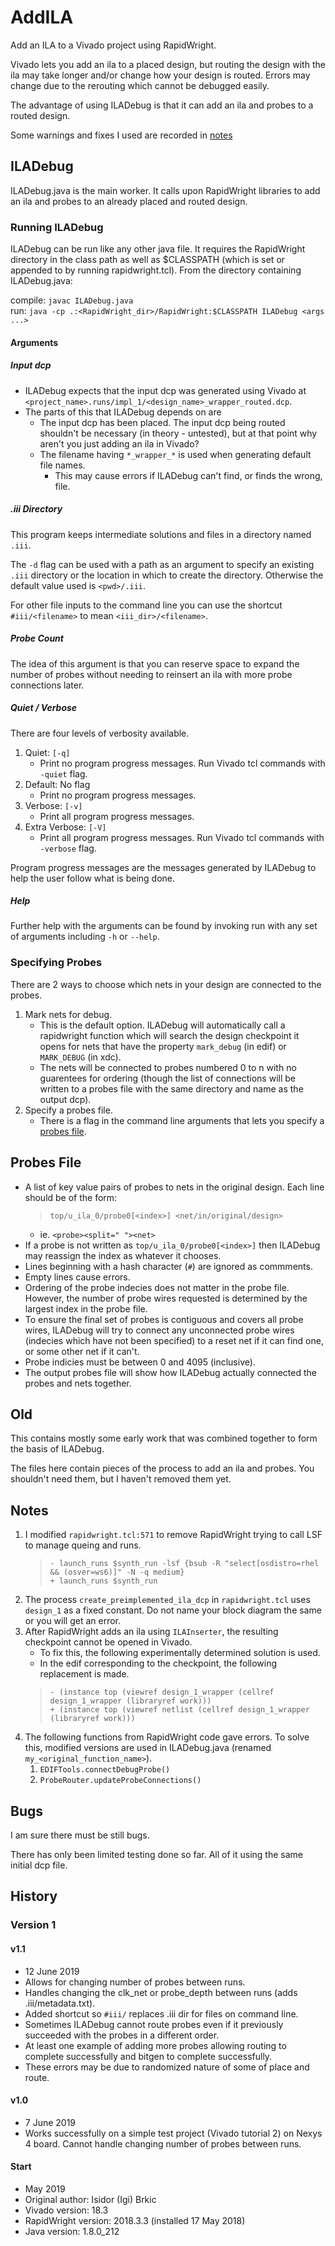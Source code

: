 # AddILA

Add an ILA to a Vivado project using RapidWright.

Vivado lets you add an ila to a placed design, but routing the design with the ila may take longer and/or change how your design is routed. Errors may change due to the rerouting which cannot be debugged easily.

The advantage of using ILADebug is that it can add an ila and probes to a routed design.

Some warnings and fixes I used are recorded in [notes](#notes)

## ILADebug

ILADebug.java is the main worker. It calls upon RapidWright libraries to add an ila and probes to an already placed and routed design.

### Running ILADebug

ILADebug can be run like any other java file. It requires the RapidWright
directory in the class path as well as $CLASSPATH (which is set or appended to by running rapidwright.tcl). From the directory containing ILADebug.java:

compile: `javac ILADebug.java`\
run: `java -cp .:<RapidWright_dir>/RapidWright:$CLASSPATH ILADebug <args ...>`

#### Arguments

##### Input dcp

- ILADebug expects that the input dcp was generated using Vivado at `<project_name>.runs/impl_1/<design_name>_wrapper_routed.dcp`.
- The parts of this that ILADebug depends on are
  - The input dcp has been placed. The input dcp being routed shouldn't be necessary (in theory - untested), but at that point why aren't you just adding an ila in Vivado?
  - The filename having `*_wrapper_*` is used when generating default file names.
    - This may cause errors if ILADebug can't find, or finds the wrong, file.

##### .iii Directory

This program keeps intermediate solutions and files in a directory named `.iii`.

The `-d` flag can be used with a path as an argument to specify an existing `.iii` directory or the location in which to create the directory. Otherwise the default value used is `<pwd>/.iii`.

For other file inputs to the command line you can use the shortcut `#iii/<filename>` to mean `<iii_dir>/<filename>`.

##### Probe Count

The idea of this argument is that you can reserve space to expand the number of probes without needing to reinsert an ila with more probe connections later.

##### Quiet / Verbose

There are four levels of verbosity available.

1. Quiet: `[-q]`
   - Print no program progress messages. Run Vivado tcl commands with `-quiet` flag.
1. Default: No flag
   - Print no program progress messages.
1. Verbose: `[-v]`
   - Print all program progress messages.
1. Extra Verbose: `[-V]`
   - Print all program progress messages. Run Vivado tcl commands with `-verbose` flag.

Program progress messages are the messages generated by ILADebug to help the user follow what is being done.

##### Help

Further help with the arguments can be found by invoking run with any set of arguments including `-h` or `--help`.

### Specifying Probes

There are 2 ways to choose which nets in your design are connected to the probes.

1. Mark nets for debug.
   - This is the default option. ILADebug will automatically call a rapidwright function which will search the design checkpoint it opens for nets that have the property `mark_debug` (in edif) or `MARK_DEBUG` (in xdc).
   - The nets will be connected to probes numbered 0 to n with no guarentees for ordering (though the list of connections will be written to a probes file with the same directory and name as the output dcp).
2. Specify a probes file.
   - There is a flag in the command line arguments that lets you specify a [probes file](#probes-file).

## Probes File

- A list of key value pairs of probes to nets in the original design. Each line should be of the form:
  > `top/u_ila_0/probe0[<index>] <net/in/original/design>`
  - ie. `<probe><split=" "><net>`
- If a probe is not written as `top/u_ila_0/probe0[<index>]` then ILADebug may reassign the index as whatever it chooses.
- Lines beginning with a hash character (`#`) are ignored as commments.
- Empty lines cause errors.
- Ordering of the probe indecies does not matter in the probe file. However, the number of probe wires requested is determined by the largest index in the probe file.
- To ensure the final set of probes is contiguous and covers all probe wires, ILADebug will try to connect any unconnected probe wires (indecies which have not been specified) to a reset net if it can find one, or some other net if it can't.
- Probe indicies must be between 0 and 4095 (inclusive).
- The output probes file will show how ILADebug actually connected the probes and nets together.

## Old

This contains mostly some early work that was combined together to form the basis of ILADebug.

The files here contain pieces of the process to add an ila and probes. You shouldn't need them, but I haven't removed them yet.

## Notes

1. I modified `rapidwright.tcl:571` to remove RapidWright trying to call LSF to manage queing and runs.
   > `- launch_runs $synth_run -lsf {bsub -R "select[osdistro=rhel && (osver=ws6)]" -N -q medium}`\
   > `+ launch_runs $synth_run`
1. The process `create_preimplemented_ila_dcp` in `rapidwright.tcl` uses `design_1` as a fixed constant. Do not name your block diagram the same or you will get an error.
1. After RapidWright adds an ila using `ILAInserter`, the resulting checkpoint cannot be opened in Vivado.
   - To fix this, the following experimentally determined solution is used.
   - In the edif corresponding to the checkpoint, the following replacement is made.
   > `- (instance top (viewref design_1_wrapper (cellref design_1_wrapper (libraryref work)))`\
   > `+ (instance top (viewref netlist (cellref design_1_wrapper (libraryref work)))`
1. The following functions from RapidWright code gave errors. To solve this, modified versions are used in ILADebug.java (renamed `my_<original_function_name>`).
   1. `EDIFTools.connectDebugProbe()`
   1. `ProbeRouter.updateProbeConnections()`

## Bugs

I am sure there must be still bugs.

There has only been limited testing done so far. All of it using the same initial dcp file.

## History

### Version 1

#### v1.1

- 12 June 2019
- Allows for changing number of probes between runs.
- Handles changing the clk_net or probe_depth between runs (adds .iii/metadata.txt).
- Added shortcut so `#iii/` replaces .iii dir for files on command line.
- Sometimes ILADebug cannot route probes even if it previously succeeded with the probes in a different order.
- At least one example of adding more probes allowing routing to complete successfully and bitgen to complete successfully.
- These errors may be due to randomized nature of some of place and route.

#### v1.0

- 7 June 2019
- Works successfully on a simple test project (Vivado tutorial 2) on Nexys 4 board. Cannot handle changing number of probes between runs.

#### Start

- May 2019
- Original author: Isidor (Igi) Brkic
- Vivado version: 18.3
- RapidWright version: 2018.3.3 (installed 17 May 2018)
- Java version: 1.8.0_212

